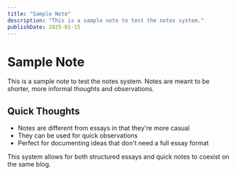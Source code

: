 ```yaml
---
title: "Sample Note"
description: "This is a sample note to test the notes system."
publishDate: 2025-01-15
---
```


# Sample Note

This is a sample note to test the notes system. Notes are meant to be shorter, more informal thoughts and observations.

## Quick Thoughts

- Notes are different from essays in that they're more casual
- They can be used for quick observations
- Perfect for documenting ideas that don't need a full essay format

This system allows for both structured essays and quick notes to coexist on the same blog. 
